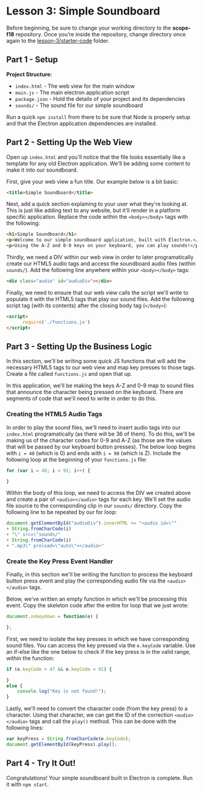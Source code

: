 # Lesson 3:  Simple Soundboard

Before beginning, be sure to change your working directory to the **scope-f18** repository.  Once you’re inside the repository, change directory once again to the [lesson-3/starter-code](starter-code) folder.

## Part 1 - Setup
**Project Structure:**
* `index.html` - The web view for the main window
* `main.js` - The main electron application script
* `package.json` - Hold the details of your project and its dependencies
* `sounds/` - The sound file for our simple soundboard

Run a quick `npm install` from there to be sure that Node is properly setup and that the Electron application dependencies are installed.

## Part 2 - Setting Up the Web View
Open up `index.html` and you'll notice that the file looks essentially like a template for any old Electron application.  We'll be adding some content to make it into our soundboard.

First, give your web view a fun title.  Our example below is a bit basic:

```HTML
<title>Simple Soundboard</title>
```

Next, add a quick section explaining to your user what they're looking at.  This is just like adding text to any website, but it'll render in a platform specific application.  Replace the code within the `<body></body>` tags with the following:

```HTML
<h1>Simple Soundboard</h1>
<p>Welcome to our simple soundboard application, built with Electron.</p>
<p>Using the A-Z and 0-9 keys on your keyboard, you can play sounds!</p>
```

Thirdly, we need a DIV within our web view in order to later programatically create our HTML5 audio tags and access the soundboard audio files (within `sounds/`).  Add the following line anywhere within your `<body></body>` tags:

```HTML
<div class="audio" id="audioDiv"></div>
```

Finally, we need to ensure that our web view calls the script we'll write to populate it with the HTML5 tags that play our sound files.  Add the following script tag (with its contents) after the closing body tag (`</body>`):

```HTML
<script>
      require('./functions.js')
</script>
```

## Part 3 - Setting Up the Business Logic
In this section, we'll be writing some quick JS functions that will add the necessary HTML5 tags to our web view and map key presses to those tags.  Create a file called `functions.js` and open that up.

In this application, we'll be making the keys A-Z and 0-9 map to sound files that announce the character being pressed on the keyboard.  There are segments of code that we'll need to write in order to do this.

### Creating the HTML5 Audio Tags
In order to play the sound files, we'll need to insert audio tags into our `index.html` programatically (as there will be 36 of them).  To do this, we'll be making us of the character codes for 0-9 and A-Z (as those are the values that will be passed by our keyboard button presses).  The below loop begins with `i = 48` (which is 0) and ends with `i = 90` (which is Z).  Include the following loop at the beginning of your `functions.js` file:

```js
for (var i = 48; i < 91; i++) {

}
```

Within the body of this loop, we need to access the DIV we created above and create a pair of `<audio></audio>` tags for each key.  We'll set the audio file source to the corresponding clip in our `sounds/` directory.  Copy the following line to be repeated by our for loop:


```js
document.getElementById("audioDiv").innerHTML += "<audio id=\""
+ String.fromCharCode(i)
+ "\" src=\"sounds/"
+ String.fromCharCode(i)
+ ".mp3\" preload=\"auto\"></audio>"
```

### Create the Key Press Event Handler
Finally, in this section we'll be writing the function to process the keyboard button press event and play the corresponding audio file via the `<audio></audio>` tags.

Below, we've written an empty function in which we'll be processing this event.  Copy the skeleton code after the entire for loop that we just wrote:

```js
document.onkeydown = function(e) {

};
```

First, we need to isolate the key presses in which we have corresponding sound files.  You can access the key pressed via the `e.keyCode` variable.  Use an if-else like the one below to check if the key press is in the valid range, within the function:

```js
if (e.keyCode > 47 && e.keyCode < 91) {

}
else {
    console.log("Key is not found!");
}
```

Lastly, we'll need to convert the character code (from the key press) to a character.  Using that character, we can get the ID of the correction `<audio></audio>` tags and call the `play()` method.  This can be done with the following lines:

```js
var keyPress = String.fromCharCode(e.keyCode);
document.getElementById(keyPress).play();
```

## Part 4 - Try It Out!

Congratulations!  Your simple soundboard built in Electron is complete.  Run it with `npm start`.